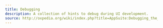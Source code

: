 ```yaml
---
title: Debugging
description: A collection of hints to debug during UI development.
source: http://oxpedia.org/wiki/index.php?title=AppSuite:Debugging_the_UI
---
```

